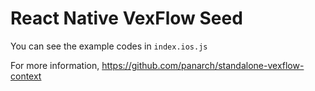 # React Native VexFlow Seed
You can see the example codes in `index.ios.js`

For more information,
https://github.com/panarch/standalone-vexflow-context
